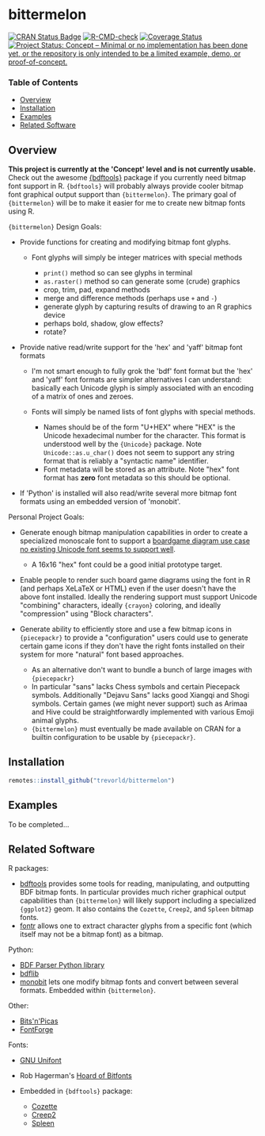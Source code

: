 # bittermelon

[![CRAN Status Badge](https://www.r-pkg.org/badges/version/bittermelon)](https://cran.r-project.org/package=bittermelon)
[![R-CMD-check](https://github.com/trevorld/bittermelon/workflows/R-CMD-check/badge.svg)](https://github.com/trevorld/bittermelon/actions)
[![Coverage Status](https://img.shields.io/codecov/c/github/trevorld/bittermelon.svg)](https://codecov.io/github/trevorld/bittermelon?branch=main)
[![Project Status: Concept – Minimal or no implementation has been done yet, or the repository is only intended to be a limited example, demo, or proof-of-concept.](https://www.repostatus.org/badges/latest/concept.svg)](https://www.repostatus.org/#concept)

### Table of Contents

* [Overview](#overview)
* [Installation](#installation)
* [Examples](#examples)
* [Related Software](#similar)

## <a name="overview">Overview</a>

**This project is currently at the 'Concept' level and is not currently usable.**  Check out the awesome [{bdftools}](https://github.com/coolbutuseless/bdftools) package if you currently need bitmap font support in R.  `{bdftools}` will probably always provide cooler bitmap font graphical output support than `{bittermelon}`.  The primary goal of `{bittermelon}` will be to make it easier for me to create new bitmap fonts using R.

`{bittermelon}` Design Goals:

* Provide functions for creating and modifying bitmap font glyphs.  

  * Font glyphs will simply be integer matrices with special methods

    * `print()` method so can see glyphs in terminal
    * `as.raster()` method so can generate some (crude) graphics
    * crop, trim, pad, expand methods
    * merge and difference methods (perhaps use `+` and `-`)
    * generate glyph by capturing results of drawing to an R graphics device
    * perhaps bold, shadow, glow effects?
    * rotate?

* Provide native read/write support for the 'hex' and 'yaff' bitmap font formats 
  
  * I'm not smart enough to fully grok the 'bdf' font format but the 'hex' and 'yaff' font formats are simpler alternatives I can understand: basically each Unicode glyph is simply associated with an encoding of a matrix of ones and zeroes.
  * Fonts will simply be named lists of font glyphs with special methods.  

    * Names should be of the form "U+HEX" where "HEX" is the Unicode hexadecimal number for the character.  This format is understood well by the `{Unicode}` package.  Note `Unicode::as.u_char()` does not seem to support any string format that is reliably a "syntactic name" identifier.
    * Font metadata will be stored as an attribute.  Note "hex" font format has **zero** font metadata so this should be optional.

* If 'Python' is installed will also read/write several more bitmap font formats using an embedded version of 'monobit'.

Personal Project Goals:

* Generate enough bitmap manipulation capabilities in order to create a specialized monoscale font to support a [boardgame diagram use case no existing Unicode font seems to support well](https://trevorldavis.com/piecepackr/unicode-piecepack-diagrams.html#piecepack-font-wishlist).

  * A 16x16 "hex" font could be a good initial prototype target.

* Enable people to render such board game diagrams using the font in R (and perhaps XeLaTeX or HTML) even if the user doesn't have the above font installed.  Ideally the rendering support must support Unicode "combining" characters, ideally `{crayon}` coloring, and ideally "compression" using "Block characters".
* Generate ability to efficiently store and use a few bitmap icons in `{piecepackr}` to provide a "configuration" users could use to generate certain game icons if they don't have the right fonts installed on their system for more "natural" font based approaches.

  * As an alternative don't want to bundle a bunch of large images with `{piecepackr}`
  * In particular "sans" lacks Chess symbols and certain Piecepack symbols.  Additionally "Dejavu Sans" lacks good Xiangqi and Shogi symbols.  Certain games (we might never support) such as Arimaa and Hive could be straightforwardly implemented with various Emoji animal glyphs.
  * `{bittermelon}` must eventually be made available on CRAN for a builtin configuration to be usable by `{piecepackr}`.

## <a name="installation">Installation</a>


```r
remotes::install_github("trevorld/bittermelon")
```

## <a name="examples">Examples</a>



To be completed...

## <a name="similar">Related Software</a>

R packages:

* [bdftools](https://github.com/coolbutuseless/bdftools) provides some tools for reading, manipulating, and outputting BDF bitmap fonts.  In particular provides much richer graphical output capabilities than `{bittermelon}` will likely support including a specialized `{ggplot2}` geom.  It also contains the `Cozette`, `Creep2`, and `Spleen` bitmap fonts. 
* [fontr](https://github.com/yixuan/fontr) allows one to extract character glyphs from a specific font (which itself may not be a bitmap font) as a bitmap.

Python:

* [BDF Parser Python library](https://github.com/tomchen/bdfparser)
* [bdflib](https://gitlab.com/Screwtapello/bdflib)
* [monobit](https://github.com/robhagemans/monobit) lets one modify bitmap fonts and convert between several formats.  Embedded within `{bittermelon}`.

Other:

* [Bits'n'Picas](https://github.com/kreativekorp/bitsnpicas)
* [FontForge](http://fontforge.org/en-US/)

Fonts:

* [GNU Unifont](https://www.unifoundry.com/unifont/index.html)
* Rob Hagerman's [Hoard of Bitfonts](https://github.com/robhagemans/hoard-of-bitfonts)
* Embedded in `{bdftools}` package:

  * [Cozette](https://github.com/slavfox/Cozette)
  * [Creep2](https://github.com/raymond-w-ko/creep2) 
  * [Spleen](https://github.com/fcambus/spleen)
